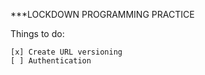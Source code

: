 ***LOCKDOWN PROGRAMMING PRACTICE

Things to do:
    
    [x] Create URL versioning
    [ ] Authentication

